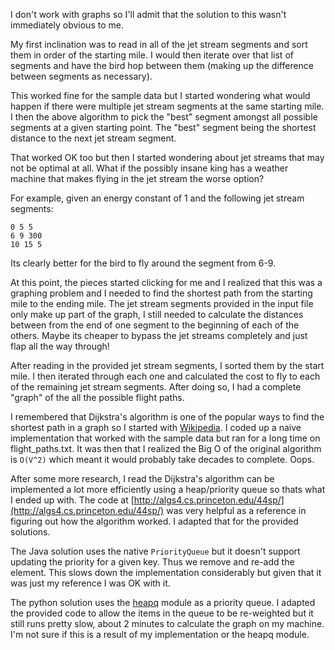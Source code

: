 I don't work with graphs  so I'll admit that the solution to this wasn't immediately obvious to me.

My first inclination was to read in all of the jet stream segments and sort them in order of the starting mile.  I would then iterate over that list of segments and have the bird hop between them (making up the difference between segments as necessary). 

This worked fine for the sample data but I started wondering what would happen if there were multiple jet stream segments at the same starting mile.  I then the above algorithm to pick the "best" segment amongst all possible segments at a given starting point.  The "best" segment being the shortest distance to the next jet stream segment.

That worked OK too but then I started wondering about jet streams that may not be optimal at all.  What if the possibly insane king has a weather machine that makes flying in the jet stream the worse option?

For example, given an energy constant of 1 and the following jet stream segments:

    0 5 5
    6 9 300
    10 15 5

Its clearly better for the bird to fly around the segment from 6-9.

At this point, the pieces started clicking for me and I realized that this was a graphing problem and I needed to find the shortest path from the starting mile to the ending mile.  The jet stream segments provided in the input file only make up
part of the graph, I still needed to calculate the distances between from the end of one segment to the beginning of each of the others.  Maybe its cheaper to bypass the jet streams completely and just flap all the way through!

After reading in the provided jet stream segments, I sorted them by the start mile.  I then iterated through each one and calculated the cost to fly to each of the remaining jet stream segments.  After doing so, I had a complete "graph" of the all the possible flight paths.

I remembered that Dijkstra's algorithm is one of the popular ways to find the shortest path in a graph so I started with [Wikipedia](http://en.wikipedia.org/wiki/Dijkstra%27s_algorithm).  I coded up a naive implementation that worked with the sample data but ran for a long time on flight_paths.txt.
It was then that I realized the Big O of the original algorithm is `O(V^2)` which meant it would probably take decades to complete.  Oops.

After some more research, I read the Dijkstra's algorithm can be implemented a lot more efficiently using a heap/priority queue so thats what I ended up with.  The code at [http://algs4.cs.princeton.edu/44sp/](http://algs4.cs.princeton.edu/44sp/) was very helpful as a reference in figuring out how the algorithm worked.  I adapted that for the provided solutions.

The Java solution uses the native `PriorityQueue` but it doesn't support updating the priority for a given key.  Thus we remove and re-add the element.  This slows down the implementation considerably but given that it was just my reference I was OK with it.

The python solution uses the [heapq](https://docs.python.org/2/library/heapq.html#module-heapq) module as a priority queue.  I adapted the provided code to allow the items in the queue to be re-weighted but it still runs pretty slow, about 2 minutes to calculate the graph on my machine.  I'm not sure if this is a result of my implementation or the heapq module.



